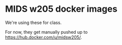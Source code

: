 
# MIDS w205 docker images

We're using these for class.

For now, they get manually pushed up to <https://hub.docker.com/u/midsw205/>.


